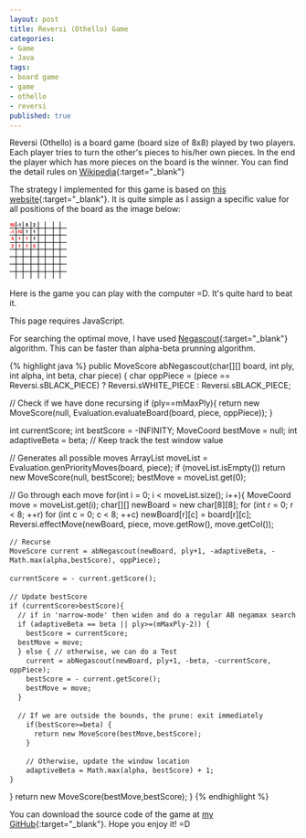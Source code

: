 ```yaml
---
layout: post
title: Reversi (Othello) Game
categories:
- Game
- Java
tags:
- board game
- game
- othello
- reversi
published: true
---
```


Reversi (Othello) is a board game (board size of 8x8) played by two players. Each player tries to turn the other's pieces to his/her own pieces. In the end the player which has more pieces on the board is the winner. You can find the detail rules on [Wikipedia][ReversiWikipedia]{:target="_blank"}

The strategy I implemented for this game is based on [this website][ReversiBasicStrategy]{:target="_blank"}.<!-- more --> It is quite simple as I assign a specific value for all positions of the board as the image below:

![](/images/board6.gif)

Here is the game you can play with the computer =D. It's quite hard to beat it.
<script type="text/javascript" src="http://www.java.com/js/deployJava.js"></script>
<script type="text/javascript">
  var attributes = {code:'com.luugiathuy.games.reversi.ReversiApplet.class',width:560, height:500};var parameters = {jnlp_href:'http://luugiathuy.com/projects/games/reversi/Reversi.jnlp'};var version = '1.6';deployJava.runApplet(attributes, parameters, version);
</script>
<noscript>This page requires JavaScript.</noscript>
<script type="text/javascript" src="http://www.oracle.com/ocom/groups/systemobject/@mktg_admin/documents/systemobject/s_code_download.js" language="JavaScript"></script><script type="text/javascript" src="http://www.oracle.com/ocom/groups/systemobject/@mktg_admin/documents/systemobject/s_code.js" language="JavaScript">
</script>
<script type="text/javascript" language="javascript">
  var s_code = s.t();
  if (s_code) document.write(s_code);
</script>

For searching the optimal move, I have used [Negascout][NegascoutWikipedia]{:target="_blank"} algorithm. This can be faster than alpha-beta prunning algorithm.

{% highlight java %}
public MoveScore abNegascout(char[][] board, int ply, int alpha, int beta, char piece) {
  char oppPiece = (piece == Reversi.sBLACK_PIECE) ? Reversi.sWHITE_PIECE : Reversi.sBLACK_PIECE;

  // Check if we have done recursing
  if (ply==mMaxPly){
        return new MoveScore(null, Evaluation.evaluateBoard(board, piece, oppPiece));
    }

  int currentScore;
  int bestScore = -INFINITY;
  MoveCoord bestMove = null;
  int adaptiveBeta = beta;  // Keep track the test window value

  // Generates all possible moves
  ArrayList<MoveCoord> moveList = Evaluation.genPriorityMoves(board, piece);
  if (moveList.isEmpty())
    return new MoveScore(null, bestScore);
  bestMove = moveList.get(0);

  // Go through each move
  for(int i = 0; i < moveList.size(); i++){
    MoveCoord move = moveList.get(i);
    char[][] newBoard = new char[8][8];
    for (int r = 0; r < 8; ++r)
      for (int c = 0; c < 8; ++c)
        newBoard[r][c] = board[r][c];
    Reversi.effectMove(newBoard, piece, move.getRow(), move.getCol());

    // Recurse
    MoveScore current = abNegascout(newBoard, ply+1, -adaptiveBeta, - Math.max(alpha,bestScore), oppPiece);

    currentScore = - current.getScore();

    // Update bestScore
    if (currentScore>bestScore){
      // if in 'narrow-mode' then widen and do a regular AB negamax search
      if (adaptiveBeta == beta || ply>=(mMaxPly-2)) {
        bestScore = currentScore;
      bestMove = move;
      } else { // otherwise, we can do a Test
        current = abNegascout(newBoard, ply+1, -beta, -currentScore, oppPiece);
        bestScore = - current.getScore();
        bestMove = move;
      }

      // If we are outside the bounds, the prune: exit immediately
        if(bestScore>=beta) {
          return new MoveScore(bestMove,bestScore);
        }

        // Otherwise, update the window location
        adaptiveBeta = Math.max(alpha, bestScore) + 1;
    }
  }
  return new MoveScore(bestMove,bestScore);
}
{% endhighlight %}

You can download the source code of the game at [my GitHub][ReversiGitHub]{:target="_blank"}. Hope you enjoy it! =D

[ReversiWikipedia]: http://en.wikipedia.org/wiki/Reversi/Othello
[ReversiBasicStrategy]: http://www.site-constructor.com/othello/Present/Basic_Strategy.html
[NegascoutWikipedia]: http://en.wikipedia.org/wiki/Negascout
[ReversiGitHub]: https://github.com/luugiathuy/ReversiGame
